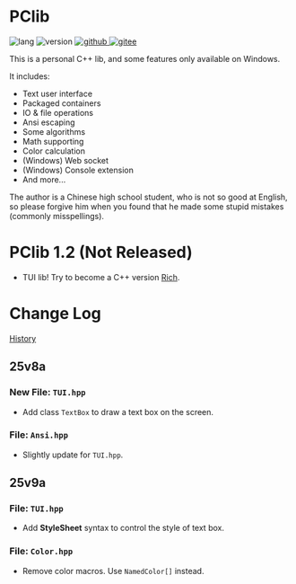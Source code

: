 # PClib

![lang](https://img.shields.io/badge/Standard-C++23-yellow?logo=cplusplus)
![version](https://img.shields.io/badge/Version-25v9a-blueviolet)
[![github](https://img.shields.io/badge/Github-PClib-blue?&logo=github
)
](https://github.com/PCwqyy/PCLib)
[![gitee](https://img.shields.io/badge/Gitee-PClib-red?logo=gitee&color=%23C71D23
)](https://gitee.com/pcwqyy/PClib)

This is a personal C++ lib, and some features only available on Windows.

It includes:
- Text user interface
- Packaged containers
- IO & file operations
- Ansi escaping
- Some algorithms
- Math supporting
- Color calculation
- (Windows) Web socket
- (Windows) Console extension
- And more...

The author is a Chinese high school student, who is not so good at English, so please forgive him when you found that he made some stupid mistakes (commonly misspellings).

# PClib 1.2 (Not Released)
- TUI lib! Try to become a C++ version [Rich]().

# Change Log
[History](https://github.com/PCwqyy/PCLib/tree/Dev/ChangeLogHistory.md)

## 25v8a
### New File: `TUI.hpp`
- Add class `TextBox` to draw a text box on the screen.
### File: `Ansi.hpp`
- Slightly update for `TUI.hpp`.
## 25v9a
### File: `TUI.hpp`
- Add **StyleSheet** syntax to control the style of text box.
### File: `Color.hpp`
- Remove color macros. Use `NamedColor[]` instead.